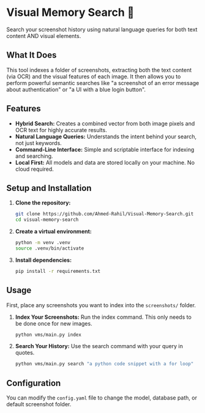 # Visual Memory Search 🧠

Search your screenshot history using natural language queries for both text content AND visual elements.

## What It Does

This tool indexes a folder of screenshots, extracting both the text content (via OCR) and the visual features of each image. It then allows you to perform powerful semantic searches like "a screenshot of an error message about authentication" or "a UI with a blue login button".

## Features

- **Hybrid Search:** Creates a combined vector from both image pixels and OCR text for highly accurate results.
- **Natural Language Queries:** Understands the intent behind your search, not just keywords.
- **Command-Line Interface:** Simple and scriptable interface for indexing and searching.
- **Local First:** All models and data are stored locally on your machine. No cloud required.

## Setup and Installation

1.  **Clone the repository:**

    ```bash
    git clone https://github.com/Ahmed-Rahil/Visual-Memory-Search.git
    cd visual-memory-search
    ```

2.  **Create a virtual environment:**

    ```bash
    python -m venv .venv
    source .venv/bin/activate
    ```

3.  **Install dependencies:**
    ```bash
    pip install -r requirements.txt
    ```

## Usage

First, place any screenshots you want to index into the `screenshots/` folder.

1.  **Index Your Screenshots:**
    Run the index command. This only needs to be done once for new images.

    ```bash
    python vms/main.py index
    ```

2.  **Search Your History:**
    Use the search command with your query in quotes.
    ```bash
    python vms/main.py search "a python code snippet with a for loop"
    ```

## Configuration

You can modify the `config.yaml` file to change the model, database path, or default screenshot folder.
